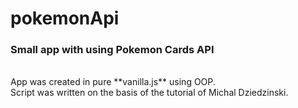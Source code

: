 # pokemonApi

### Small app with using Pokemon Cards API
<br />
App was created in pure **vanilla.js** using OOP. <br />
Script was written on the basis of the tutorial of Michal Dziedzinski.

